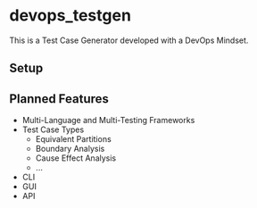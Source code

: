 # devops_testgen
This is a Test Case Generator developed with a DevOps Mindset.
## Setup
## Planned Features
* Multi-Language and Multi-Testing Frameworks
* Test Case Types
  * Equivalent Partitions
  * Boundary Analysis
  * Cause Effect Analysis
  * ...
* CLI
* GUI
* API
